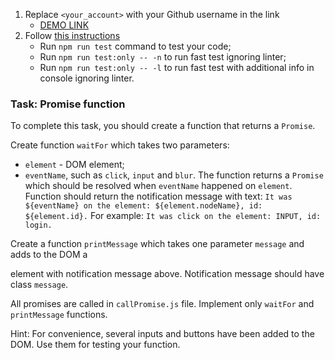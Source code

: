 1. Replace `<your_account>` with your Github username in the link
    - [DEMO LINK](https://yura0seredyuk.github.io/js_promise_function_DOM/)
2. Follow [this instructions](https://mate-academy.github.io/layout_task-guideline/)
    - Run `npm run test` command to test your code;
    - Run `npm run test:only -- -n` to run fast test ignoring linter;
    - Run `npm run test:only -- -l` to run fast test with additional info in console ignoring linter.

### Task: Promise function

To complete this task, you should create a function that returns a `Promise`.

Create function `waitFor` which takes two parameters:
- `element` - DOM element;
- `eventName`, such as `click`, `input` and `blur`.
The function returns a `Promise` which should be resolved when `eventName` happened on `element`.
Function should return the notification message with text:
`It was ${eventName} on the element: ${element.nodeName}, id: ${element.id}.`
For example: `It was click on the element: INPUT, id: login.`

Create a function `printMessage` which takes one parameter `message` and adds to the DOM a <div> element with notification message above. Notification message should have class `message`.

All promises are called in `callPromise.js` file. Implement only `waitFor` and `printMessage` functions.

Hint: For convenience, several inputs and buttons have been added to the DOM. Use them for testing your function.
